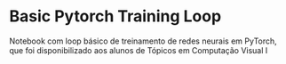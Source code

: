 # Basic Pytorch Training Loop
Notebook com loop básico de treinamento de redes neurais em PyTorch, que foi disponibilizado aos alunos de Tópicos em Computação Visual I
